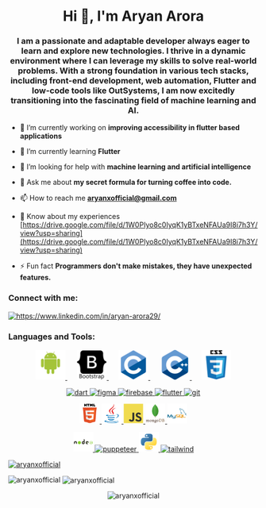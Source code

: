 <h1 align="center">Hi 👋, I'm Aryan Arora</h1>
<h3 align="center">I am a passionate and adaptable developer always eager to learn and explore new technologies. I thrive in a dynamic environment where I can leverage my skills to solve real-world problems. With a strong foundation in various tech stacks, including front-end development, web automation, Flutter and low-code tools like OutSystems, I am now excitedly transitioning into the fascinating field of machine learning and AI.</h3>

- 🔭 I’m currently working on **improving accessibility in flutter based applications**

- 🌱 I’m currently learning **Flutter**

- 🤝 I’m looking for help with **machine learning and artificial intelligence**

- 💬 Ask me about **my secret formula for turning coffee into code.**

- 📫 How to reach me **aryanxofficial@gmail.com**

- 📄 Know about my experiences [https://drive.google.com/file/d/1W0PIyo8c0IyqK1yBTxeNFAUa9I8i7h3Y/view?usp=sharing](https://drive.google.com/file/d/1W0PIyo8c0IyqK1yBTxeNFAUa9I8i7h3Y/view?usp=sharing)

- ⚡ Fun fact **Programmers don't make mistakes, they have unexpected features.**

<h3 align="left">Connect with me:</h3>
<p align="left">
<a href="https://linkedin.com/in/https://www.linkedin.com/in/aryan-arora29/" target="blank"><img align="center" src="https://raw.githubusercontent.com/rahuldkjain/github-profile-readme-generator/master/src/images/icons/Social/linked-in-alt.svg" alt="https://www.linkedin.com/in/aryan-arora29/" height="30" width="40" /></a>
</p>

<h3 align="left">Languages and Tools:</h3>

<p align="center"> 
  <a href="https://developer.android.com" target="_blank" rel="noreferrer"> <img src="https://raw.githubusercontent.com/devicons/devicon/master/icons/android/android-original-wordmark.svg" alt="android" width="60" height="60"/> </a>
  &nbsp;&nbsp;&nbsp;&nbsp;
  <a href="https://getbootstrap.com" target="_blank" rel="noreferrer"> <img src="https://raw.githubusercontent.com/devicons/devicon/master/icons/bootstrap/bootstrap-plain-wordmark.svg" alt="bootstrap" width="60" height="60"/> </a> 
  &nbsp;&nbsp;&nbsp;&nbsp;
  <a href="https://www.cprogramming.com/" target="_blank" rel="noreferrer"> <img src="https://raw.githubusercontent.com/devicons/devicon/master/icons/c/c-original.svg" alt="c" width="60" height="60"/> </a> 
  &nbsp;&nbsp;&nbsp;&nbsp;
  <a href="https://www.w3schools.com/cpp/" target="_blank" rel="noreferrer"> <img src="https://raw.githubusercontent.com/devicons/devicon/master/icons/cplusplus/cplusplus-original.svg" alt="cplusplus" width="60" height="60"/> </a> 
  &nbsp;&nbsp;&nbsp;&nbsp;
  <a href="https://www.w3schools.com/css/" target="_blank" rel="noreferrer"> <img src="https://raw.githubusercontent.com/devicons/devicon/master/icons/css3/css3-original-wordmark.svg" alt="css3" width="60" height="60"/> </a> 
</p>


<p align="center"> 
<a href="https://dart.dev" target="_blank" rel="noreferrer"> <img src="https://www.vectorlogo.zone/logos/dartlang/dartlang-icon.svg" alt="dart" width="40" height="40"/> </a> 
<a href="https://www.figma.com/" target="_blank" rel="noreferrer"> <img src="https://www.vectorlogo.zone/logos/figma/figma-icon.svg" alt="figma" width="40" height="40"/> </a> 
<a href="https://firebase.google.com/" target="_blank" rel="noreferrer"> <img src="https://www.vectorlogo.zone/logos/firebase/firebase-icon.svg" alt="firebase" width="40" height="40"/> </a> 
<a href="https://flutter.dev" target="_blank" rel="noreferrer"> <img src="https://www.vectorlogo.zone/logos/flutterio/flutterio-icon.svg" alt="flutter" width="40" height="40"/> </a> 
<a href="https://git-scm.com/" target="_blank" rel="noreferrer"> <img src="https://www.vectorlogo.zone/logos/git-scm/git-scm-icon.svg" alt="git" width="40" height="40"/> </a> 
</p>

<p align="center"> 
<a href="https://www.w3.org/html/" target="_blank" rel="noreferrer"> <img src="https://raw.githubusercontent.com/devicons/devicon/master/icons/html5/html5-original-wordmark.svg" alt="html5" width="40" height="40"/> </a> 
<a href="https://www.java.com" target="_blank" rel="noreferrer"> <img src="https://raw.githubusercontent.com/devicons/devicon/master/icons/java/java-original.svg" alt="java" width="40" height="40"/> </a> 
<a href="https://developer.mozilla.org/en-US/docs/Web/JavaScript" target="_blank" rel="noreferrer"> <img src="https://raw.githubusercontent.com/devicons/devicon/master/icons/javascript/javascript-original.svg" alt="javascript" width="40" height="40"/> </a> 
<a href="https://www.mongodb.com/" target="_blank" rel="noreferrer"> <img src="https://raw.githubusercontent.com/devicons/devicon/master/icons/mongodb/mongodb-original-wordmark.svg" alt="mongodb" width="40" height="40"/> </a> 
<a href="https://www.mysql.com/" target="_blank" rel="noreferrer"> <img src="https://raw.githubusercontent.com/devicons/devicon/master/icons/mysql/mysql-original-wordmark.svg" alt="mysql" width="40" height="40"/> </a> 
</p>

<p align="center"> 
<a href="https://nodejs.org" target="_blank" rel="noreferrer"> <img src="https://raw.githubusercontent.com/devicons/devicon/master/icons/nodejs/nodejs-original-wordmark.svg" alt="nodejs" width="40" height="40"/> </a> 
<a href="https://github.com/puppeteer/puppeteer" target="_blank" rel="noreferrer"> <img src="https://www.vectorlogo.zone/logos/pptrdev/pptrdev-official.svg" alt="puppeteer" width="40" height="40"/> </a> 
<a href="https://www.python.org" target="_blank" rel="noreferrer"> <img src="https://raw.githubusercontent.com/devicons/devicon/master/icons/python/python-original.svg" alt="python" width="40" height="40"/> </a> 
<a href="https://tailwindcss.com/" target="_blank" rel="noreferrer"> <img src="https://www.vectorlogo.zone/logos/tailwindcss/tailwindcss-icon.svg" alt="tailwind" width="40" height="40"/> </a> </p>
</p>

<p align="left"> <a href="https://github.com/ryo-ma/github-profile-trophy"><img src="https://github-profile-trophy.vercel.app/?username=aryanxofficial" alt="aryanxofficial" /></a> </p>

<p><img align="left" src="https://github-readme-stats.vercel.app/api/top-langs?username=aryanxofficial&show_icons=true&theme=tokyonight&locale=en&layout=compact" alt="aryanxofficial" /></p>

<p>&nbsp;<img align="center" src="https://github-readme-stats.vercel.app/api?username=aryanxofficial&show_icons=true&theme=tokyonight&locale=en" alt="aryanxofficial" /></p>

<p align="center"> <img src="https://komarev.com/ghpvc/?username=aryanxofficial&label=Profile%20views&color=0e75b6&style=flat" alt="aryanxofficial" /> </p>
<!---
aryanxofficial/aryanxofficial is a ✨ special ✨ repository because its `README.md` (this file) appears on your GitHub profile.
You can click the Preview link to take a look at your changes.
--->

